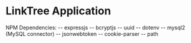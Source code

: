 # LinkTree Application

NPM Dependencies:
-- expressjs
-- bcryptjs
-- uuid 
-- dotenv
-- mysql2 (MySQL connector)
-- jsonwebtoken
-- cookie-parser
-- path
